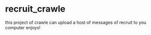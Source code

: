# recruit_crawle
this project of crawle can upload a host of messages of recruit to you computer
enjoys!
